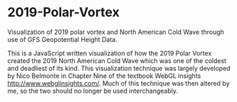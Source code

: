 # 2019-Polar-Vortex
Visualization of 2019 polar vortex and North American Cold Wave through use of GFS Geopotential Height Data.

This is a JavaScript written visualization of how the 2019 Polar Vortex created the 2019 North American Cold Wave which was one of the coldest and deadliest of its kind. This visualization technique was largely developed by Nico Belmonte in Chapter Nine of the textbook WebGL insights http://www.webglinsights.com/. Much of this technique was then altered by me, so the two should no longer be used interchangeably.
